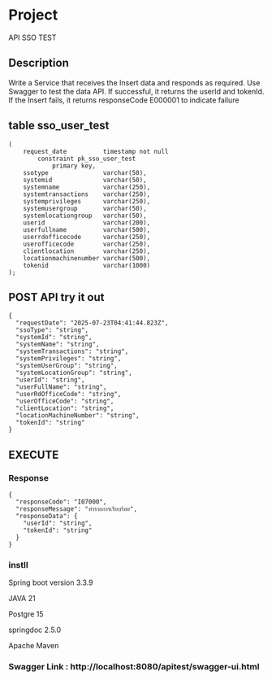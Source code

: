 # Project

API SSO TEST

## Description

Write a Service that receives the Insert data and responds as required. Use Swagger to test the data API. If successful, it returns the userId and tokenId. If the Insert fails, it returns responseCode E000001 to indicate failure

## table sso_user_test
```
(
    request_date          timestamp not null
        constraint pk_sso_user_test
            primary key,
    ssotype               varchar(50),
    systemid              varchar(50),
    systemname            varchar(250),
    systemtransactions    varchar(250),
    systemprivileges      varchar(250),
    systemusergroup       varchar(50),
    systemlocationgroup   varchar(50),
    userid                varchar(200),
    userfullname          varchar(500),
    userrdofficecode      varchar(250),
    userofficecode        varchar(250),
    clientlocation        varchar(250),
    locationmachinenumber varchar(500),
    tokenid               varchar(1000)
);
```
## POST API try it out
```
{
  "requestDate": "2025-07-23T04:41:44.823Z",
  "ssoType": "string",
  "systemId": "string",
  "systemName": "string",
  "systemTransactions": "string",
  "systemPrivileges": "string",
  "systemUserGroup": "string",
  "systemLocationGroup": "string",
  "userId": "string",
  "userFullName": "string",
  "userRdOfficeCode": "string",
  "userOfficeCode": "string",
  "clientLocation": "string",
  "locationMachineNumber": "string",
  "tokenId": "string"
}
```
## EXECUTE
### Response
```
{
  "responseCode": "I07000",
  "responseMessage": "ทำรายการเรียบร้อย",
  "responseData": {
    "userId": "string",
    "tokenId": "string"
  }
}
```

### instll
Spring boot version 3.3.9

JAVA 21

Postgre 15

springdoc 2.5.0

Apache Maven

### Swagger Link : http://localhost:8080/apitest/swagger-ui.html

